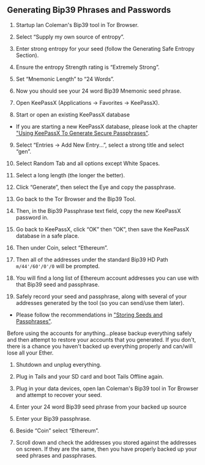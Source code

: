 ## Generating Bip39 Phrases and Passwords

1. Startup Ian Coleman's Bip39 tool in Tor Browser.


2. Select “Supply my own source of entropy”.

3. Enter strong entropy for your seed (follow the Generating Safe Entropy Section).

4. Ensure the entropy Strength rating is “Extremely Strong”.

5. Set “Mnemonic Length” to “24 Words”.

6. Now you should see your 24 word Bip39 Mnemonic seed phrase.
7. Open KeePassX (Applications → Favorites → KeePassX).

8. Start or open an existing KeePassX database
<ul>
    <li>If you are starting a new KeePassX database, please look at the chapter <a href="/password-management/storing-seeds-and-passwords.md">"Using KeePassX To Generate Secure Passphrases"</a>.</li>
</ul>

9. Select “Entries → Add New Entry...”, select a strong title and select “gen”.

10. Select Random Tab and all options except White Spaces.

11. Select a long length (the longer the better).

12. Click “Generate”, then select the Eye and copy the passphrase.

13. Go back to the Tor Browser and the Bip39 Tool.

14. Then, in the Bip39 Passphrase text field, copy the new KeePassX password in.

15. Go back to KeePassX, click “OK” then “OK”, then save the KeePassX database in a safe place.

16. Then under Coin, select “Ethereum”.

17. Then all of the addresses under the standard Bip39 HD Path `m/44'/60'/0'/0` will be prompted.

18. You will find a long list of Ethereum account addresses you can use with that Bip39 seed and passphrase.

19. Safely record your seed and passphrase, along with several of your addresses generated by the tool (so you can send/use them later).
<ul>
    <li>Please follow the recommendations in <a href="/password-management/storing-seeds-and-passwords.md">"Storing Seeds and Passphrases"</a>.</li>
</ul>

Before using the accounts for anything...please backup everything safely and then attempt to restore your accounts that you generated. If you don't, there is a chance you haven't backed up everything properly and can/will lose all your Ether.

1. Shutdown and unplug everything.

2. Plug in Tails and your SD card and boot Tails Offline again.

3. Plug in your data devices, open Ian Coleman's Bip39 tool in Tor Browser and attempt to recover your seed.

4. Enter your 24 word Bip39 seed phrase from your backed up source

5. Enter your Bip39 passphrase.

6. Beside “Coin” select “Ethereum”.

7. Scroll down and check the addresses you stored against the addresses on screen. If they are the same, then you have properly backed up your seed phrases and passphrases.